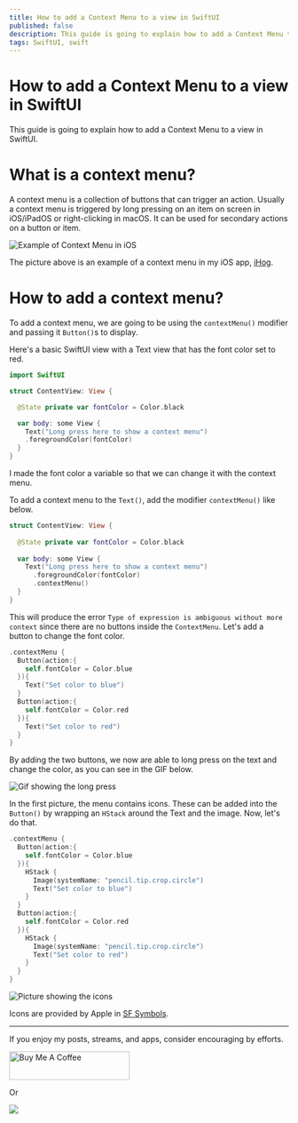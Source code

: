 ```yaml
---
title: How to add a Context Menu to a view in SwiftUI
published: false
description: This guide is going to explain how to add a Context Menu to a view in SwiftUI.
tags: SwiftUI, swift
---
```


# How to add a Context Menu to a view in SwiftUI

This guide is going to explain how to add a Context Menu to a view in SwiftUI.

# What is a context menu?

A context menu is a collection of buttons that can trigger an action. Usually a context menu is triggered by long pressing on an item on screen in iOS/iPadOS or right-clicking in macOS. It can be used for secondary actions on a button or item.

![Example of Context Menu in iOS](https://github.com/maeganjwilson/swiftui-examples/blob/master/contextmenu/images/example-1.png?raw=true)

The picture above is an example of a context menu in my iOS app, [iHog](https://ihogapp.com/).


# How to add a context menu?

To add a context menu, we are going to be using the `contextMenu()` modifier and passing it `Button()`s to display.

Here's a basic SwiftUI view with a Text view that has the font color set to red.

```swift
import SwiftUI

struct ContentView: View {

  @State private var fontColor = Color.black

  var body: some View {
    Text("Long press here to show a context menu")
    .foregroundColor(fontColor)
  }
}
```

I made the font color a variable so that we can change it with the context menu.


To add a context menu to the `Text()`, add the modifier `contextMenu()` like below.

```swift
struct ContentView: View {
  
  @State private var fontColor = Color.black
  
  var body: some View {
    Text("Long press here to show a context menu")
      .foregroundColor(fontColor)
      .contextMenu()
  }
}
```

This will produce the error `Type of expression is ambiguous without more context` since there are no buttons inside the `ContextMenu`. Let's add a button to change the font color.

```swift
.contextMenu {
  Button(action:{
    self.fontColor = Color.blue
  }){
    Text("Set color to blue")
  }
  Button(action:{
    self.fontColor = Color.red
  }){
    Text("Set color to red")
  }
}
```

By adding the two buttons, we now are able to long press on the text and change the color, as you can see in the GIF below.

![Gif showing the long press](https://github.com/maeganjwilson/swiftui-examples/blob/master/contextmenu/images/example-2.gif?raw=true)

In the first picture, the menu contains icons. These can be added into the `Button()` by wrapping an `HStack` around the Text and the image. Now, let's do that. 

```swift
.contextMenu {
  Button(action:{
    self.fontColor = Color.blue
  }){
    HStack {
      Image(systemName: "pencil.tip.crop.circle")
      Text("Set color to blue")
    }
  }
  Button(action:{
    self.fontColor = Color.red
  }){
    HStack {
      Image(systemName: "pencil.tip.crop.circle")
      Text("Set color to red")
    }
  }
}

```

![Picture showing the icons](https://github.com/maeganjwilson/swiftui-examples/blob/master/contextmenu/images/example-3.png?raw=true)

Icons are provided by Apple in [SF Symbols](https://developer.apple.com/design/human-interface-guidelines/sf-symbols/overview/).


---

If you enjoy my posts, streams, and apps, consider encouraging by efforts.

<a href="https://www.buymeacoffee.com/appsbymw" target="_blank"><img src="https://cdn.buymeacoffee.com/buttons/arial-blue.png" alt="Buy Me A Coffee" style="height: 51px !important;width: 217px !important;" ></a>

Or

[![](https://github.com/maeganjwilson/appsbymwblog/blob/master/static/images/patron.png?raw=true)](https://www.patreon.com/appsbymw)